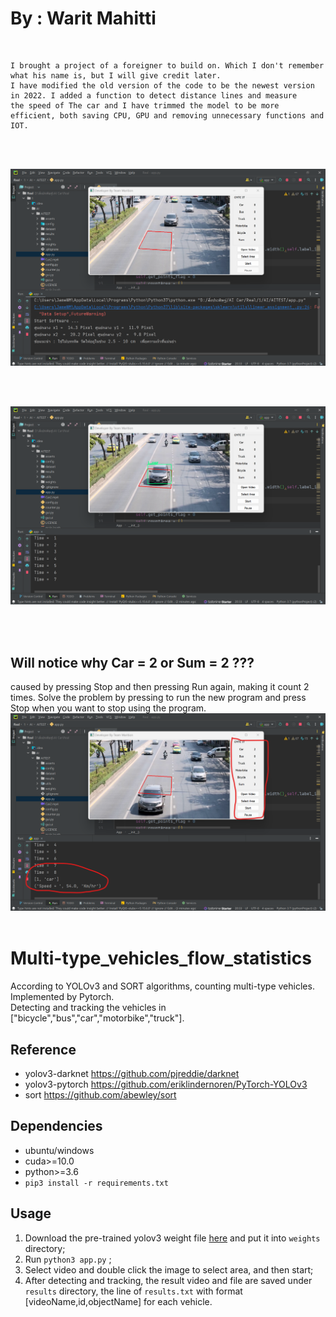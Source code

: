 # By : Warit Mahitti 
<br />

```
I brought a project of a foreigner to build on. Which I don't remember what his name is, but I will give credit later.
I have modified the old version of the code to be the newest version in 2022. I added a function to detect distance lines and measure
the speed of The car and I have trimmed the model to be more efficient, both saving CPU, GPU and removing unnecessary functions and IOT.
```
<br />
<br />

![This is an image](https://github.com/JameWM/AIYOLOV3-CAR/blob/main/Img.png)

<br />
<br />

![This is an image](https://github.com/JameWM/AIYOLOV3-CAR/blob/main/Img1.png)

<br />
<br />

## Will notice why Car = 2 or Sum = 2 ???
caused by pressing Stop and then pressing Run again, making it count 2 times. 
Solve the problem by pressing to run the new program and press Stop when you want to stop using the program.
![This is an image](https://github.com/JameWM/AIYOLOV3-CAR/blob/main/Img2.png)
<br />
<br />

# Multi-type_vehicles_flow_statistics
According to YOLOv3 and SORT algorithms, counting multi-type vehicles. Implemented by Pytorch.  
Detecting and tracking the vehicles in \["bicycle","bus","car","motorbike","truck"].

## Reference
- yolov3-darknet  https://github.com/pjreddie/darknet
- yolov3-pytorch  https://github.com/eriklindernoren/PyTorch-YOLOv3
- sort https://github.com/abewley/sort

## Dependencies
- ubuntu/windows
- cuda>=10.0
- python>=3.6
- `pip3 install -r requirements.txt`

## Usage
1. Download the pre-trained yolov3 weight file [here](https://pjreddie.com/media/files/yolov3.weights) and put it into `weights` directory;  
2. Run `python3 app.py` ;
3. Select video and double click the image to select area, and then start;
4. After detecting and tracking, the result video and file are saved under `results` directory, the line of `results.txt` with format \[videoName,id,objectName] for each vehicle.
